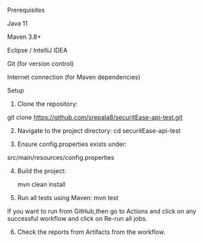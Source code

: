 Prerequisites

Java 11

Maven 3.8+

Eclipse / IntelliJ IDEA

Git (for version control)

Internet connection (for Maven dependencies)

Setup

1. Clone the repository:

git clone https://github.com/srepala8/securitEase-api-test.git

2. Navigate to the project directory:
cd securitEase-api-test

3. Ensure config.properties exists under:

src/main/resources/config.properties

4. Build the project:
   
   mvn clean install

5. Run all tests using Maven:
   mvn test

If you want to run from GitHub,then go to Actions and click on any successful workflow and click on Re-run all jobs.

6. Check the reports from Artifacts from the workflow.

   
   
